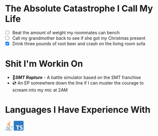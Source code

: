 <div align='left'> 

# The Absolute Catastrophe I Call My Life
- [ ] Beat the amount of weight my roommates can bench
- [ ] Call my grandmother back to see if she got my Christmas present
- [x] Drink three pounds of root beer and crash on the living room sofa

# Shit I'm Workin On
- 👺***SMT Rapture*** - A battle simulator based on the SMT franchise
- 💿 An EP somewhere down the line if I can muster the courage to scream into my mic at 2AM
  
# Languages I Have Experience With
<code><img height="32" src="visuals/java.svg"></code>
<code><img height="32" src="visuals/typescript.svg"></code>

<br />

</div>
